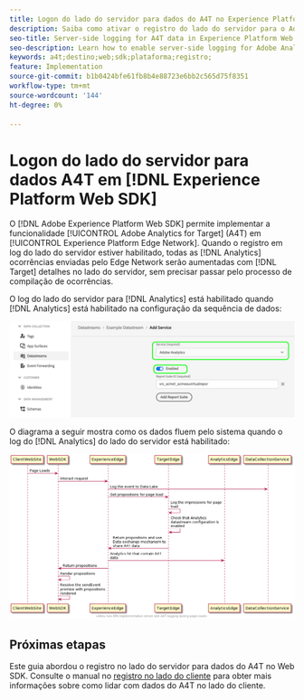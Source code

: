 ```yaml
---
title: Logon do lado do servidor para dados do A4T no Experience Platform Web SDK
description: Saiba como ativar o registro do lado do servidor para o Adobe Analytics for Target (A4T) usando o Experience Platform Web SDK.
seo-title: Server-side logging for A4T data in Experience Platform Web SDK
seo-description: Learn how to enable server-side logging for Adobe Analytics for Target (A4T) using the Experience Platform Web SDK.
keywords: a4t;destino;web;sdk;plataforma;registro;
feature: Implementation
source-git-commit: b1b0424bfe61fb8b4e88723e6bb2c565d75f8351
workflow-type: tm+mt
source-wordcount: '144'
ht-degree: 0%

---
```


# Logon do lado do servidor para dados A4T em [!DNL Experience Platform Web SDK]

O [!DNL Adobe Experience Platform Web SDK] permite implementar a funcionalidade [!UICONTROL Adobe Analytics for Target] (A4T) em [!UICONTROL Experience Platform Edge Network]. Quando o registro em log do lado do servidor estiver habilitado, todas as [!DNL Analytics] ocorrências enviadas pelo Edge Network serão aumentadas com [!DNL Target] detalhes no lado do servidor, sem precisar passar pelo processo de compilação de ocorrências.

O log do lado do servidor para [!DNL Analytics] está habilitado quando [!DNL Analytics] está habilitado na configuração da sequência de dados:

![Configuração de sequência de dados do Analytics habilitada](/help/dev/implement/a4t/assets/enable-analytics-datastream.png)

O diagrama a seguir mostra como os dados fluem pelo sistema quando o log do [!DNL Analytics] do lado do servidor está habilitado:

![Fluxo de log do lado do servidor](/help/dev/implement/a4t/assets/analytics-server-side-logging.png)

## Próximas etapas

Este guia abordou o registro no lado do servidor para dados do A4T no Web SDK. Consulte o manual no [registro no lado do cliente](/help/dev/implement/a4t/client-side-logging.md) para obter mais informações sobre como lidar com dados do A4T no lado do cliente.
